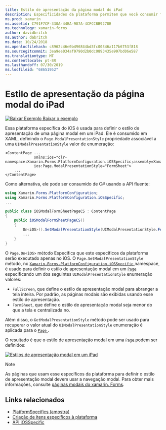 ```yaml
---
title: Estilo de apresentação da página modal do iPad
description: Especificidades da plataforma permitem que você consumir funcionalidade só está disponível em uma plataforma específica, sem implementar renderizadores personalizados ou efeitos. Este artigo explica como consumir os conjuntos específicos da plataforma iOS o estilo de apresentação de uma página modal em um iPad.
ms.prod: xamarin
ms.assetid: C791F7CF-330A-44BA-987A-4CFCCBB9278B
ms.technology: xamarin-forms
author: davidbritch
ms.author: dabritch
ms.date: 10/24/2018
ms.openlocfilehash: c8962c46e0b496844bd3fc00346a117b6753f818
ms.sourcegitcommit: 3ea9ee034af9790d2b0dc0893435e997bd06e587
ms.translationtype: MT
ms.contentlocale: pt-BR
ms.lasthandoff: 07/30/2019
ms.locfileid: "68651952"
---
```

# <a name="ipad-modal-page-presentation-style"></a>Estilo de apresentação da página modal do iPad

[![Baixar Exemplo](~/media/shared/download.png) Baixar o exemplo](https://docs.microsoft.com/samples/xamarin/xamarin-forms-samples/userinterface-platformspecifics)

Essa plataforma específica do iOS é usada para definir o estilo de apresentação de uma página modal em um iPad. Ele é consumido em XAML, definindo o `Page.ModalPresentationStyle` propriedade associável a uma `UIModalPresentationStyle` valor de enumeração:

```xaml
<ContentPage ...
             xmlns:ios="clr-namespace:Xamarin.Forms.PlatformConfiguration.iOSSpecific;assembly=Xamarin.Forms.Core"
             ios:Page.ModalPresentationStyle="FormSheet">
    ...
</ContentPage>
```

Como alternativa, ele pode ser consumido de C# usando a API fluente:

```csharp
using Xamarin.Forms.PlatformConfiguration;
using Xamarin.Forms.PlatformConfiguration.iOSSpecific;
...

public class iOSModalFormSheetPageCS : ContentPage
{
    public iOSModalFormSheetPageCS()
    {
        On<iOS>().SetModalPresentationStyle(UIModalPresentationStyle.FormSheet);
        ...
    }
}
```

O `Page.On<iOS>` método Especifica que este específicos da plataforma serão executado apenas no iOS. O `Page.SetModalPresentationStyle` método, no [ `Xamarin.Forms.PlatformConfiguration.iOSSpecific` ](xref:Xamarin.Forms.PlatformConfiguration.iOSSpecific) namespace, é usado para definir o estilo de apresentação modal em um [ `Page` ](xref:Xamarin.Forms.Page) especificando um dos seguintes `UIModalPresentationStyle` enumeração valores:

- `FullScreen`, que define o estilo de apresentação modal para abranger a tela inteira. Por padrão, as páginas modais são exibidas usando esse estilo de apresentação.
- `FormSheet`, que define o estilo de apresentação modal seja menor do que a tela e centralizada no.

Além disso, o `GetModalPresentationStyle` método pode ser usado para recuperar o valor atual do `UIModalPresentationStyle` enumeração é aplicada para o [ `Page` ](xref:Xamarin.Forms.Page).

O resultado é que o estilo de apresentação modal em uma [ `Page` ](xref:Xamarin.Forms.Page) podem ser definidos:

[![](page-presentation-style-images/modal-presentation-style-small.png "Estilos de apresentação modal em um iPad")](page-presentation-style-images/modal-presentation-style-large.png#lightbox "Modal estilos de apresentação em um iPad")

> [!NOTE]
> As páginas que usam esse específicos da plataforma para definir o estilo de apresentação modal devem usar a navegação modal. Para obter mais informações, consulte [páginas modais do xamarin. Forms](~/xamarin-forms/app-fundamentals/navigation/modal.md).

## <a name="related-links"></a>Links relacionados

- [PlatformSpecifics (amostra)](https://docs.microsoft.com/samples/xamarin/xamarin-forms-samples/userinterface-platformspecifics)
- [Criação de itens específicos à plataforma](~/xamarin-forms/platform/platform-specifics/index.md#creating-platform-specifics)
- [API iOSSpecific](xref:Xamarin.Forms.PlatformConfiguration.iOSSpecific)
